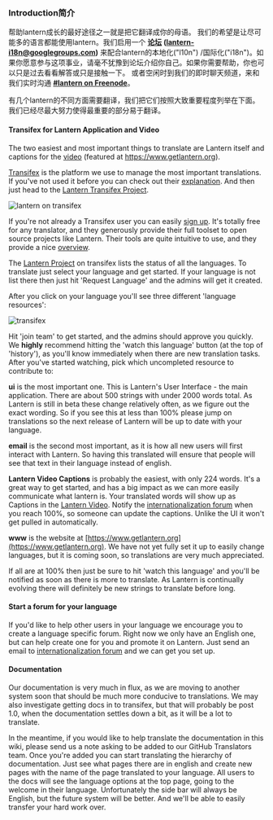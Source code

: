 ### Introduction简介

帮助lantern成长的最好途径之一就是把它翻译成你的母语。 我们的希望是让尽可能多的语言都能使用lantern。我们启用一个 **[论坛](https://groups.google.com/group/lantern-i18n) (lantern-i18n@googlegroups.com)** 来配合lantern的本地化("l10n") /国际化("i18n")。如果你愿意参与这项事业，请毫不犹豫到论坛介绍你自己。如果你需要帮助，你也可以只是过去看看解答或只是接触一下。 或者空闲时到我们的即时聊天频道，来和我们实时沟通  **[#lantern on Freenode](http://webchat.freenode.net/?channels=lantern)**。

有几个lantern的不同方面需要翻译，我们把它们按照大致重要程度列举在下面。我们已经尽最大努力使得最重要的部分易于翻译。

#### Transifex for Lantern Application and Video

The two easiest and most important things to translate are Lantern itself and captions for the [video](https://www.youtube.com/watch?v=aiPkCugE-RY) (featured at https://www.getlantern.org).

[Transifex](http://transifex.com) is the platform we use to manage the most important translations. If you've not used it before you can check out their [explanation](http://support.transifex.com/customer/portal/articles/869950-what-is-transifex-). And then just head to the [Lantern Transifex Project](https://www.transifex.com/projects/p/lantern/). 

![lantern on transifex](https://www.evernote.com/shard/s209/sh/d2b67dcd-c1c0-420c-87e5-0f374b0b714d/a1aa1697af0dc827888cc81559bc1780/deep/0/Lantern%20localization.png)

If you're not already a Transifex user you can easily [sign up](https://www.transifex.com/signup/). It's totally free for any translator, and they generously provide their full toolset to open source projects like Lantern. Their tools are quite intuitive to use, and they provide a nice [overview](http://support.transifex.com/customer/portal/articles/972120-introduction-to-the-web-editor).

The [Lantern Project](https://www.transifex.com/projects/p/lantern/) on transifex lists the status of all the languages. To translate just select your language and get started. If your language is not list there then just hit 'Request Language' and the admins will get it created.

After you click on your language you'll see three different 'language resources':

![transifex](https://www.evernote.com/shard/s209/sh/e396390c-acce-4ea8-9bd5-05ae3e75686f/941ba9184932bba96b6e38b9953029fa/deep/0/Turkish%20Translation%20for%20Lantern%20%7C%20Transifex.png)

Hit 'join team' to get started, and the admins should approve you quickly. We **highly** recommend hitting the 'watch this language' button (at the top of 'history'), as you'll know immediately when there are new translation tasks. After you've started watching, pick which uncompleted resource to contribute to:

**ui** is the most important one. This is Lantern's User Interface - the main application. There are about 500 strings with under 2000 words total. As Lantern is still in beta these change relatively often, as we figure out the exact wording. So if you see this at less than 100% please jump on translations so the next release of Lantern will be up to date with your language.

**email** is the second most important, as it is how all new users will first interact with Lantern. So having this translated will ensure that people will see that text in their language instead of english.

**Lantern Video Captions** is probably the easiest, with only 224 words. It's a great way to get started, and has a big impact as we can more easily communicate what lantern is. Your translated words will show up as Captions in the [Lantern Video](https://www.youtube.com/watch?v=aiPkCugE-RY). Notify the [internationalization forum](https://groups.google.com/group/lantern-i18n) when you reach 100%, so someone can update the captions. Unlike the UI it won't get pulled in automatically.

**www** is the website at [https://www.getlantern.org](https://www.getlantern.org). We have not yet fully set it up to easily change languages, but it is coming soon, so translations are very much appreciated.

If all are at 100% then just be sure to hit 'watch this language' and you'll be notified as soon as there is more to translate. As Lantern is continually evolving there will definitely be new strings to translate before long.

#### Start a forum for your language

If you'd like to help other users in your language we encourage you to create a language specific forum. Right now we only have an English one, but can help create one for you and promote it on Lantern. Just send an email to [internationalization forum](https://groups.google.com/group/lantern-i18n) and we can get you set up. 

#### Documentation 

Our documentation is very much in flux, as we are moving to another system soon that should be much more conducive to translations. We may also investigate getting docs in to transifex, but that will probably be post 1.0, when the documentation settles down a bit, as it will be a lot to translate.

In the meantime, if you would like to help translate the documentation in this wiki, please send us a note asking to be added to our GitHub Translators team. Once you're added you can start translating the hierarchy of documentation. Just see what pages there are in english and create new pages with the name of the page translated to your language. All users to the docs will see the language options at the top page, going to the welcome in their language. Unfortunately the side bar will always be English, but the future system will be better. And we'll be able to easily transfer your hard work over.